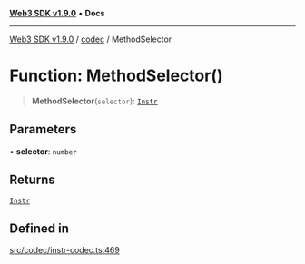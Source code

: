 [**Web3 SDK v1.9.0**](../../../README.md) • **Docs**

***

[Web3 SDK v1.9.0](../../../globals.md) / [codec](../README.md) / MethodSelector

# Function: MethodSelector()

> **MethodSelector**(`selector`): [`Instr`](../type-aliases/Instr.md)

## Parameters

• **selector**: `number`

## Returns

[`Instr`](../type-aliases/Instr.md)

## Defined in

[src/codec/instr-codec.ts:469](https://github.com/Mystic-Nayy/alephium-web3/blob/c1afd789a197ce5fe21f08c2965942090157c33d/packages/web3/src/codec/instr-codec.ts#L469)
